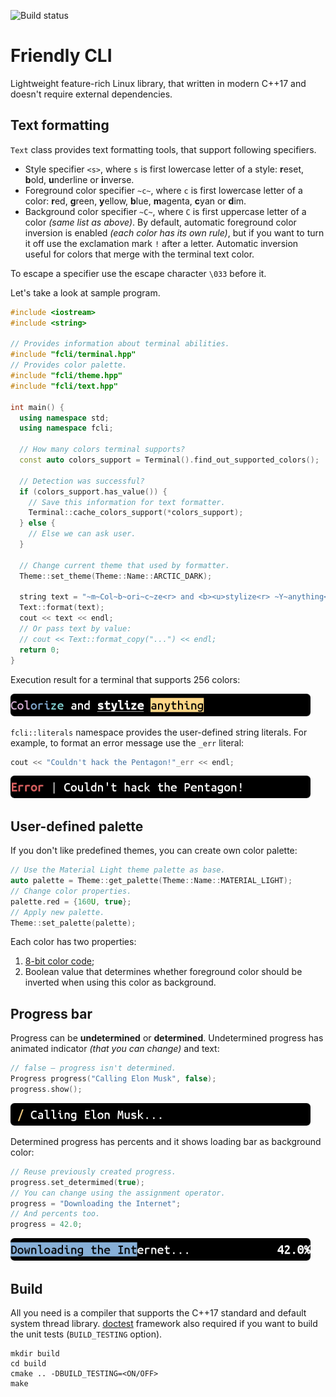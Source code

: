 ![Build status](https://github.com/lem0nez/friendly-cli/workflows/CMake/badge.svg?branch=main)

# Friendly CLI
Lightweight feature-rich Linux library, that written in modern C++17 and doesn't
require external dependencies.

## Text formatting
`Text` class provides text formatting tools, that support following specifiers.
- Style specifier `<s>`, where `s` is first lowercase letter of a style:
  **r**eset, **b**old, **u**nderline or **i**nverse.
- Foreground color specifier `~c~`, where `c` is first lowercase letter of
  a color: **r**ed, **g**reen, **y**ellow, **b**lue, **m**agenta, **c**yan or
  **d**im.
- Background color specifier `~C~`, where `C` is first uppercase letter of a
  color _(same list as above)_. By default, automatic foreground color inversion
  is enabled _(each color has its own rule)_, but if you want to turn it off use
  the exclamation mark `!` after a letter. Automatic inversion useful for colors
  that merge with the terminal text color.

To escape a specifier use the escape character `\033` before it.

Let's take a look at sample program.
```cpp
#include <iostream>
#include <string>

// Provides information about terminal abilities.
#include "fcli/terminal.hpp"
// Provides color palette.
#include "fcli/theme.hpp"
#include "fcli/text.hpp"

int main() {
  using namespace std;
  using namespace fcli;

  // How many colors terminal supports?
  const auto colors_support = Terminal().find_out_supported_colors();

  // Detection was successful?
  if (colors_support.has_value()) {
    // Save this information for text formatter.
    Terminal::cache_colors_support(*colors_support);
  } else {
    // Else we can ask user.
  }

  // Change current theme that used by formatter.
  Theme::set_theme(Theme::Name::ARCTIC_DARK);

  string text = "~m~Col~b~ori~c~ze<r> and <b><u>stylize<r> ~Y~anything<r>";
  Text::format(text);
  cout << text << endl;
  // Or pass text by value:
  // cout << Text::format_copy("...") << endl;
  return 0;
}
```
Execution result for a terminal that supports 256 colors:

![Colorize and stylize anything](images/colorize-and-stylize-anything.png)

`fcli::literals` namespace provides the user-defined string literals. For
example, to format an error message use the `_err` literal:
```cpp
cout << "Couldn't hack the Pentagon!"_err << endl;
```
![Couldn't hack the Pentagon](images/could-not-hack-the-pentagon.png)

## User-defined palette
If you don't like predefined themes, you can create own color palette:
```cpp
// Use the Material Light theme palette as base.
auto palette = Theme::get_palette(Theme::Name::MATERIAL_LIGHT);
// Change color properties.
palette.red = {160U, true};
// Apply new palette.
Theme::set_palette(palette);
```
Each color has two properties:
1. [8-bit color code](https://wikipedia.org/wiki/ANSI_escape_code#Colors);
2. Boolean value that determines whether foreground color should be inverted
   when using this color as background.

## Progress bar
Progress can be **undetermined** or **determined**. Undetermined progress has
animated indicator _(that you can change)_ and text:
```cpp
// false — progress isn't determined.
Progress progress("Calling Elon Musk", false);
progress.show();
```
![Calling Elon Musk](images/calling-elon-musk.png)

Determined progress has percents and it shows loading bar as background color:
```cpp
// Reuse previously created progress.
progress.set_determimed(true);
// You can change using the assignment operator.
progress = "Downloading the Internet";
// And percents too.
progress = 42.0;
```
![Downloading the Internet](images/downloading-the-internet.png)

## Build
All you need is a compiler that supports the C++17 standard and default system
thread library. [doctest](https://github.com/onqtam/doctest) framework also
required if you want to build the unit tests (`BUILD_TESTING` option).
```
mkdir build
cd build
cmake .. -DBUILD_TESTING=<ON/OFF>
make
```
